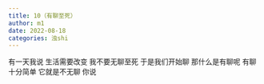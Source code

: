 ```yaml
---
title: 10（有聊至死）
author: m1
date: 2022-08-18
categories: 浊shi
---
```


有一天我说
生活需要改变
我不要无聊至死
于是我们开始聊
那什么是有聊呢
有聊十分简单
它就是不无聊
你说